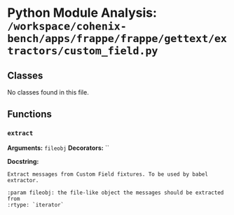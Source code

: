 # Python Module Analysis: `/workspace/cohenix-bench/apps/frappe/frappe/gettext/extractors/custom_field.py`

## Classes

No classes found in this file.


## Functions

### `extract`
**Arguments:** `fileobj`
**Decorators:** ``

**Docstring:**
```
Extract messages from Custom Field fixtures. To be used by babel extractor.

:param fileobj: the file-like object the messages should be extracted from
:rtype: `iterator`
```


